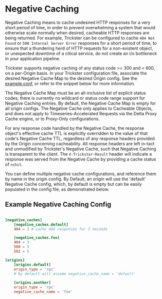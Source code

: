 # Negative Caching

Negative Caching means to cache undesired HTTP responses for a very short period of time, in order to prevent overwhelming a system that would otherwise scale normally when desired, cacheable HTTP responses are being returned. For example, Trickster can be configured to cache `404 Not Found` or `500 Internal Server Error` responses for a short period of time, to ensure that a thundering herd of HTTP requests for a non-existent object, or unexpected downtime of a citical service, do not create an i/o bottleneck in your application pipeline.

Trickster supports negative caching of any status code >= 300 and < 600, on a per-Origin basis. In your Trickster configuration file, associate the desired Negative Cache Map to the desired Origin config. See the [example.conf](../cmd/trickster/conf/example.conf), or refer to the snippet below for more information.

The Negative Cache Map must be an all-inclusive list of explicit status codes; there is currently no wildcard or status code range support for Negative Caching entries. By default, the Negative Cache Map is empty for all origin configs. The Negative Cache only applies to Cacheable Objects, and does not apply to Timeseries-Accelerated Requests via the Delta Proxy Cache engine, or to Proxy-Only configurations.

For any response code handled by the Negative Cache, the response object's effective cache TTL is explicitly overridden to the value of that code's Negative Cache TTL, regardless of any response headers provided by the Origin concerning cacheability. All response headers are left in-tact and unmodified by Trickster's Negative Cache, such that Negative Caching is transparent to the client. The `X-Trickster-Result` header will indicate a response was served from the Negative Cache by providing a cache status of `nchit`.

You can define multiple negative cache configurations, and reference them by name in the origin config. By Default, an origin will use the 'default' Negative Cache config, which, by default is empty but can be easily populated in the config file, as demonstrated below.

## Example Negative Caching Config

```toml

[negative_caches]
    [negative_caches.default]
    404 = 3 # cache 404 responses for 3 seconds

    [negative_caches.foo]
    404 = 3
    500 = 5
    502 = 5

[origins]
    [origins.default]
    origin_type = 'rpc'
    # by default will assume negative_cache_name = 'default'
    
    [origins.another]
    origin_type = 'rpc'
    negative_cache_name = 'foo'
```
